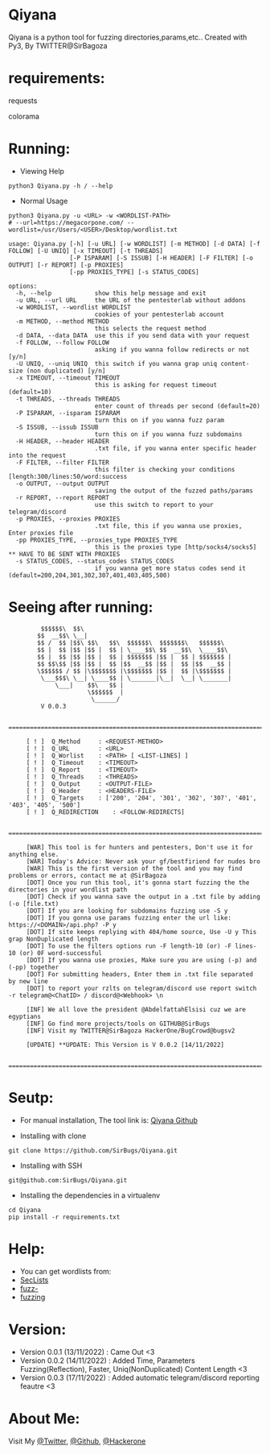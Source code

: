 # Qiyana
Qiyana is a python tool for fuzzing directories,params,etc..
Created with Py3, By TWITTER@SirBagoza

# requirements:
requests

colorama

# Running:
* Viewing Help
```
python3 Qiyana.py -h / --help
```
* Normal Usage
```
python3 Qiyana.py -u <URL> -w <WORDLIST-PATH>
# --url=https://megacorpone.com/ --wordlist=/usr/Users/<USER>/Desktop/wordlist.txt
```
```
usage: Qiyana.py [-h] [-u URL] [-w WORDLIST] [-m METHOD] [-d DATA] [-f FOLLOW] [-U UNIQ] [-x TIMEOUT] [-t THREADS]
                 [-P ISPARAM] [-S ISSUB] [-H HEADER] [-F FILTER] [-o OUTPUT] [-r REPORT] [-p PROXIES]
                 [-pp PROXIES_TYPE] [-s STATUS_CODES]

options:
  -h, --help            show this help message and exit
  -u URL, --url URL     the URL of the pentesterlab without addons
  -w WORDLIST, --wordlist WORDLIST
                        cookies of your pentesterlab account
  -m METHOD, --method METHOD
                        this selects the request method
  -d DATA, --data DATA  use this if you send data with your request
  -f FOLLOW, --follow FOLLOW
                        asking if you wanna follow redirects or not [y/n]
  -U UNIQ, --uniq UNIQ  this switch if you wanna grap uniq content-size (non duplicated) [y/n]
  -x TIMEOUT, --timeout TIMEOUT
                        this is asking for request timeout (default=10)
  -t THREADS, --threads THREADS
                        enter count of threads per second (default=20)
  -P ISPARAM, --isparam ISPARAM
                        turn this on if you wanna fuzz param
  -S ISSUB, --issub ISSUB
                        turn this on if you wanna fuzz subdomains
  -H HEADER, --header HEADER
                        .txt file, if you wanna enter specific header into the request
  -F FILTER, --filter FILTER
                        this filter is checking your conditions [length:300/lines:50/word:success
  -o OUTPUT, --output OUTPUT
                        saving the output of the fuzzed paths/params
  -r REPORT, --report REPORT
                        use this switch to report to your telegram/discord
  -p PROXIES, --proxies PROXIES
                        .txt file, this if you wanna use proxies, Enter proxies file
  -pp PROXIES_TYPE, --proxies_type PROXIES_TYPE
                        this is the proxies type [http/socks4/socks5] ** HAVE TO BE SENT WITH PROXIES
  -s STATUS_CODES, --status_codes STATUS_CODES
                        if you wanna get more status codes send it (default=200,204,301,302,307,401,403,405,500)
```
# Seeing after running:
```
		 $$$$$$\  $$\                                         
		$$  __$$\ \__|                                        
		$$ /  $$ |$$\ $$\   $$\  $$$$$$\  $$$$$$$\   $$$$$$\  
		$$ |  $$ |$$ |$$ |  $$ | \____$$\ $$  __$$\  \____$$\ 
		$$ |  $$ |$$ |$$ |  $$ | $$$$$$$ |$$ |  $$ | $$$$$$$ |
		$$ $$\$$ |$$ |$$ |  $$ |$$  __$$ |$$ |  $$ |$$  __$$ |
		\$$$$$$ / $$ |\$$$$$$$ |\$$$$$$$ |$$ |  $$ |\$$$$$$$ |
		 \___$$$\ \__| \____$$ | \_______|\__|  \__| \_______|
		     \___|    $$\   $$ |                              
		              \$$$$$$  |                              
		               \______/                               
		 V 0.0.3

	 ====================================================================================================

	 [ ! ] 	Q_Method	 : <REQUEST-METHOD>
	 [ ! ] 	Q_URL		 : <URL>
	 [ ! ] 	Q_Worlist	 : <PATH> [ <LIST-LINES] ]
	 [ ! ] 	Q_Timeout	 : <TIMEOUT>
	 [ ! ] 	Q_Report	 : <TIMEOUT>
	 [ ! ] 	Q_Threads	 : <THREADS>
	 [ ! ] 	Q_Output	 : <OUTPUT-FILE>
	 [ ! ] 	Q_Header	 : <HEADERS-FILE>
	 [ ! ] 	Q_Targets	 : ['200', '204', '301', '302', '307', '401', '403', '405', '500']
	 [ ! ] 	Q_REDIRECTION	 : <FOLLOW-REDIRECTS]

	 ====================================================================================================

	 [WAR] This tool is for hunters and pentesters, Don't use it for anything else.
	 [WAR] Today's Advice: Never ask your gf/bestfiriend for nudes bro
	 [WAR] This is the first version of the tool and you may find problems or errors, contact me at @SirBagoza
	 [DOT] Once you run this tool, it's gonna start fuzzing the the directories in your wordlist path
	 [DOT] Check if you wanna save the output in a .txt file by adding (-o [file.txt)
	 [DOT] If you are looking for subdomains fuzzing use -S y
	 [DOT] If you gonna use params fuzzing enter the url like: https://<DOMAIN>/api.php? -P y
	 [DOT] If site keeps replying with 404/home source, Use -U y This grap NonDuplicated length
	 [DOT] To use the filters options run -F length-10 (or) -F lines-10 (or) 0F word-successful
	 [DOT] If you wanna use proxies, Make sure you are using (-p) and (-pp) together
	 [DOT] For submitting headers, Enter them in .txt file separated by new line
	 [DOT] to report your rzlts on telegram/discord use report switch -r telegram@<ChatID> / discord@<Webhook> \n

	 [INF] We all love the president @AbdelfattahElsisi cuz we are egyptians
	 [INF] Go find more projects/tools on GITHUB@SirBugs
	 [INF] Visit my TWITTER@SirBagoza HackerOne/BugCrowd@bugsv2 

	 [UPDATE] **UPDATE: This Version is V 0.0.2 [14/11/2022] 

	 ====================================================================================================
```
# Seutp:
* For manual installation, The tool link is: [Qiyana Github](https://github.com/SirBugs/Qiyana/)

* Installing with clone
```
git clone https://github.com/SirBugs/Qiyana.git
```
* Installing with SSH
```
git@github.com:SirBugs/Qiyana.git
```
* Installing the dependencies in a virtualenv
```
cd Qiyana
pip install -r requirements.txt
```

# Help:
* You can get wordlists from:
* [SecLists](https://github.com/danielmiessler/SecLists)
* [fuzz-](https://github.com/yige666/fuzz-)
* [fuzzing](https://github.com/SooLFaa/fuzzing)

# Version:
* Version 0.0.1 (13/11/2022) : Came Out <3
* Version 0.0.2 (14/11/2022) : Added Time, Parameters Fuzzing(Reflection), Faster, Uniq(NonDuplicated) Content Length <3
* Version 0.0.3 (17/11/2022) : Added automatic telegram/discord reporting feautre <3

# About Me:
Visit My [@Twitter](https://twitter.com/SirBagoza), [@Github](https://github.com/SirBugs), [@Hackerone](https://hackerone.com/bugsv2?type=user)
